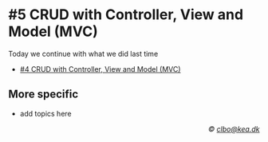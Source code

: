 # #5 CRUD with Controller, View and Model (MVC)

Today we continue with what we did last time

* [#4 CRUD with Controller, View and Model (MVC)](httpshttps://github.com/Dat17B/spring_agenda_05/blob/master/README.md)

## More specific

* add topics here


_<div align="right">&copy; clbo@kea.dk</div>_
